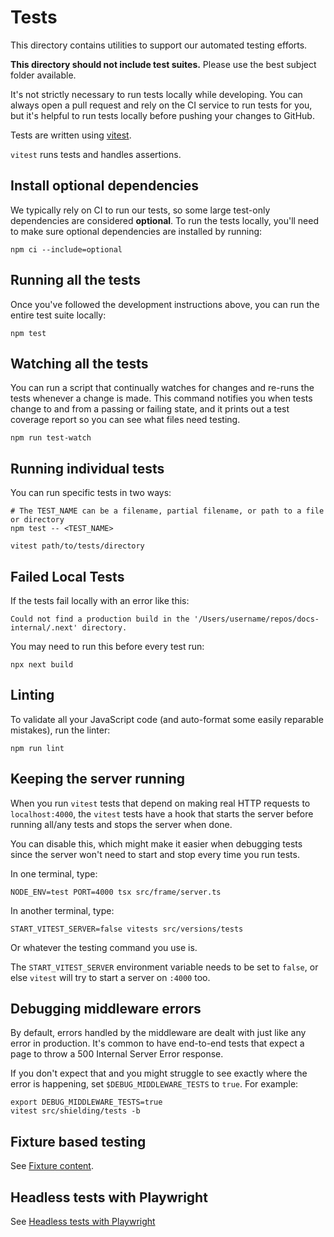 # Tests

This directory contains utilities to support our automated testing efforts.

**This directory should not include test suites.** Please use the best subject folder available.

It's not strictly necessary to run tests locally while developing. You can
always open a pull request and rely on the CI service to run tests for you,
but it's helpful to run tests locally before pushing your changes to
GitHub.

Tests are written using [vitest](https://vitest.dev/).

`vitest` runs tests and handles assertions.

## Install optional dependencies

We typically rely on CI to run our tests, so some large test-only
dependencies are considered **optional**. To run the tests locally, you'll
need to make sure optional dependencies are installed by running:

```shell
npm ci --include=optional
```

## Running all the tests

Once you've followed the development instructions above, you can run the entire
test suite locally:

```shell
npm test
```

## Watching all the tests

You can run a script that continually watches for changes and
re-runs the tests whenever a change is made. This command notifies you
when tests change to and from a passing or failing state, and it prints
out a test coverage report so you can see what files need testing.

```shell
npm run test-watch
```

## Running individual tests

You can run specific tests in two ways:

```shell
# The TEST_NAME can be a filename, partial filename, or path to a file or directory
npm test -- <TEST_NAME>

vitest path/to/tests/directory
```

## Failed Local Tests

If the tests fail locally with an error like this:

`Could not find a production build in the '/Users/username/repos/docs-internal/.next' directory.`

You may need to run this before every test run:

```shell
npx next build
```

## Linting

To validate all your JavaScript code (and auto-format some easily reparable mistakes),
run the linter:

```shell
npm run lint
```

## Keeping the server running

When you run `vitest` tests that depend on making real HTTP requests
to `localhost:4000`, the `vitest` tests have a hook that starts the
server before running all/any tests and stops the server when done.

You can disable this, which might make it easier when debugging tests
since the server won't need to start and stop every time you run tests.

In one terminal, type:

```shell
NODE_ENV=test PORT=4000 tsx src/frame/server.ts
```

In another terminal, type:

```shell
START_VITEST_SERVER=false vitests src/versions/tests
```

Or whatever the testing command you use is.

The `START_VITEST_SERVER` environment variable needs to be set to `false`,
or else `vitest` will try to start a server on `:4000` too.

## Debugging middleware errors

By default, errors handled by the middleware are dealt with just like
any error in production. It's common to have end-to-end tests that expect
a page to throw a 500 Internal Server Error response.

If you don't expect that and you might struggle to see exactly where the
error is happening, set `$DEBUG_MIDDLEWARE_TESTS` to `true`. For example:

```shell
export DEBUG_MIDDLEWARE_TESTS=true
vitest src/shielding/tests -b
```

## Fixture based testing

See [Fixture content](src/fixtures/README.md).

## Headless tests with Playwright

See [Headless tests with Playwright](src/fixtures/PLAYWRIGHT.md)
